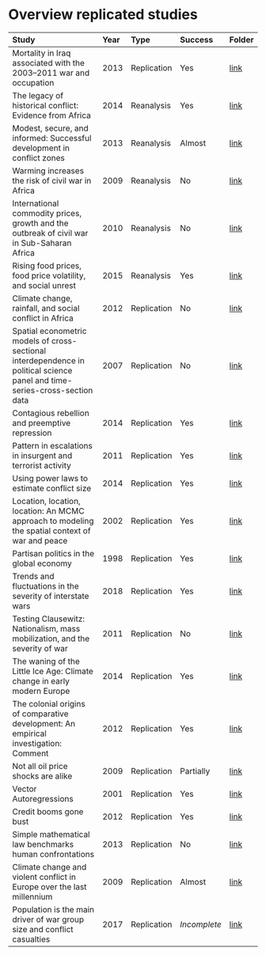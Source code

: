 # Overview replicated studies

| Study | Year | Type | Success | Folder |
| :---- | :--- | :--- | :----- | :----- |
| Mortality in Iraq associated with the 2003–2011 war and occupation | 2013 | Replication | Yes | [link](https://github.com/CommonEconomist/replications/tree/master/hagopian-et-al) |
| The legacy of historical conflict: Evidence from Africa | 2014 | Reanalysis | Yes | [link](https://github.com/CommonEconomist/replications/tree/master/besley-reynal-querol) |
| Modest, secure, and informed: Successful development in conflict zones | 2013 | Reanalysis | Almost | [link](https://github.com/CommonEconomist/replications/tree/master/berman-et-al) |
| Warming increases the risk of civil war in Africa | 2009 | Reanalysis | No | [link](https://github.com/CommonEconomist/replications/tree/master/burke-et-al) |
| International commodity prices, growth and the outbreak of civil war in Sub-Saharan Africa | 2010 | Reanalysis | No | [link](https://github.com/CommonEconomist/replications/tree/master/bruckner-ciccone) |
| Rising food prices, food price volatility, and social unrest | 2015 | Reanalysis | Yes | [link](https://github.com/CommonEconomist/replications/tree/master/bellemare) |
| Climate change, rainfall, and social conflict in Africa | 2012 | Replication | No | [link](https://github.com/CommonEconomist/replications/tree/master/hendrix-salehyan) |
| Spatial econometric models of cross-sectional interdependence in political science panel and time-series-cross-section data | 2007 | Replication | No | [link](https://github.com/CommonEconomist/replications/tree/master/franzese-hays) |
| Contagious rebellion and preemptive repression | 2014 | Replication | Yes | [link](https://github.com/CommonEconomist/replications/tree/master/danneman-ritter) |
| Pattern in escalations in insurgent and terrorist activity | 2011 | Replication | Yes | [link](https://github.com/CommonEconomist/replications/tree/master/johnson-et-al) |
| Using power laws to estimate conflict size | 2014 | Replication | Yes | [link](https://github.com/CommonEconomist/replications/tree/master/friedman) |
| Location, location, location: An MCMC approach to modeling the spatial context of war and peace| 2002 | Replication | Yes | [link](https://github.com/CommonEconomist/replications/tree/master/ward-gleditsch) |
| Partisan politics in the global economy | 1998 | Replication | Yes |[link](https://github.com/CommonEconomist/replications/tree/master/garrett)|
| Trends and fluctuations in the severity of interstate wars | 2018 | Replication | Yes | [link](https://github.com/CommonEconomist/replications/tree/master/clauset) |
| Testing Clausewitz: Nationalism, mass mobilization, and the severity of war | 2011 | Replication | No | [link](https://github.com/CommonEconomist/replications/tree/master/cederman-et-al) |
| The waning of the Little Ice Age: Climate change in early modern Europe | 2014 | Replication | Yes | [link](https://github.com/CommonEconomist/replications/tree/master/kelly-o-grada) |
| The colonial origins of comparative development: An empirical investigation: Comment | 2012 | Replication | Yes | [link](https://github.com/CommonEconomist/replications/tree/master/albouy)|
| Not all oil price shocks are alike | 2009 | Replication | Partially | [link](https://github.com/CommonEconomist/replications/tree/master/kilian) |
| Vector Autoregressions | 2001 | Replication | Yes | [link](https://github.com/CommonEconomist/replications/tree/master/stock-watson) |
| Credit booms gone bust | 2012 | Replication | Yes | [link](https://github.com/CommonEconomist/replications/tree/master/schularick-taylor) |
| Simple mathematical law benchmarks human confrontations | 2013 | Replication | No | [link](https://github.com/CommonEconomist/replications/tree/master/johnson-et-al2) |
| Climate change and violent conflict in Europe over the last millennium | 2009 | Replication | Almost | [link](https://github.com/CommonEconomist/replications/tree/master/tol-wagner) |
| Population is the main driver of war group size and conflict casualties | 2017 | Replication | *Incomplete* | [link](https://github.com/CommonEconomist/replications/tree/master/oka-et-al)|


